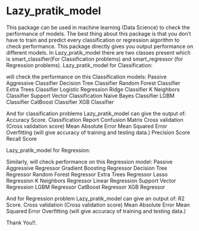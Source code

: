 # Lazy_pratik_model
This package can be used in machine learning (Data Science) to check the performance of models.
The best thing about this package is that you don’t have to train and predict every classification or regression algorithm to check performance. This package directly gives you output performance on different models.
In Lazy_pratik_model
 there are two classes present which is smart_classifier(For Classification problems) and smart_regressor (for Regression problems).
Lazy_pratik_model for Classification: 

 will check the performance on this Classification models:
Passive Aggressive Classifier
Decision Tree Classifier
Random Forest Classifier
Extra Trees Classifier
Logistic Regression
Ridge Classifier
K Neighbors Classifier
Support Vector Classification
Naive Bayes Classifier
LGBM Classifier
CatBoost Classifier
XGB Classifier

And for classification problems Lazy_pratik_model can give the output of:
Accuracy Score.
Classification Report
Confusion Matrix
Cross validation (Cross validation score)
Mean Absolute Error
Mean Squared Error
Overfitting (will give accuracy of training and testing data.)
Precision Score
Recall Score

Lazy_pratik_model for Regression: 

Similarly, will check performance on this Regression model:
Passive Aggressive Regressor
Gradient Boosting Regressor
Decision Tree Regressor
Random Forest Regressor
Extra Trees Regressor
Lasso Regression
K Neighbors Regressor
Linear Regression
Support Vector Regression
LGBM Regressor
CatBoost Regressor
XGB Regressor

And for Regression problem Lazy_pratik_model
 can give an output of:
R2 Score.
Cross validation (Cross validation score)
Mean Absolute Error
Mean Squared Error
Overfitting (will give accuracy of training and testing data.)

Thank You!!.
